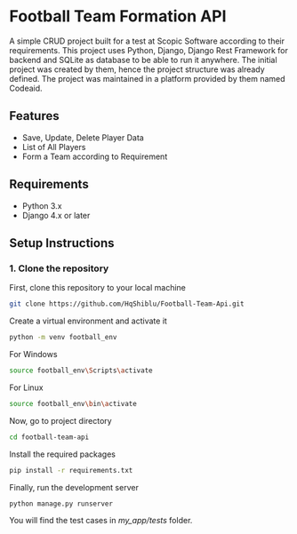 # Football Team Formation API


A simple CRUD project built for a test at Scopic Software according to their requirements.
This project uses Python, Django, Django Rest Framework for backend and SQLite as database to be able to run it anywhere.
The initial project was created by them, hence the project structure was already defined.
The project was maintained in a platform provided by them named Codeaid.

## Features
- Save, Update, Delete Player Data
- List of All Players
- Form a Team according to Requirement


## Requirements
- Python 3.x
- Django 4.x or later

## Setup Instructions

### 1. Clone the repository
First, clone this repository to your local machine
```bash
git clone https://github.com/HqShiblu/Football-Team-Api.git
```

Create a virtual environment and activate it
```bash
python -m venv football_env
```

For Windows
```bash
source football_env\Scripts\activate
```

For Linux
```bash
source football_env\bin\activate
```

Now, go to project directory
```bash
cd football-team-api
```

Install the required packages

```bash
pip install -r requirements.txt
```

Finally, run the development server
```bash
python manage.py runserver
```

You will find the test cases in _my_app/tests_ folder.